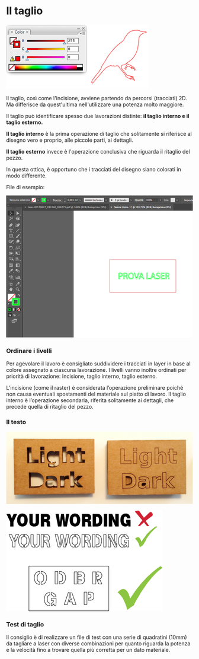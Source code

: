 # Il taglio

![](res/cut11.png)


Il taglio, così come l'incisione, avviene partendo da percorsi (tracciati) 2D.
Ma differisce da quest'ultima nell'utilizzare una potenza molto maggiore.

Il taglio può identificare spesso due lavorazioni distinte: **il taglio interno e il taglio esterno.**

**Il taglio interno** è la prima operazione di taglio che solitamente si riferisce al disegno vero e proprio, alle piccole parti, ai dettagli.

**Il taglio esterno** invece è l'operazione conclusiva che riguarda il ritaglio del pezzo. 


In questa ottica, è opportuno che i tracciati del disegno siano colorati in modo differente.

File di esempio:


![](res/cut5.png)


### Ordinare i livelli
Per agevolare il lavoro è consigliato suddividere i tracciati in layer in base al colore assegnato a ciascuna lavorazione.
I livelli vanno inoltre ordinati per priorità di lavorazione:
Incisione, taglio interno, taglio esterno.

L’incisione (come il raster) è considerata l’operazione preliminare poiché non causa eventuali spostamenti del materiale sul piatto di lavoro.
Il taglio interno è l’operazione secondaria, riferita solitamente ai dettagli, che precede quella di ritaglio del pezzo.



### Il testo

![](res/textfail.jpg)

![](res/stencil.png)


### Test di taglio
Il consiglio è di realizzare un file di test con una serie di quadratini (10mm) da tagliare a laser con diverse combinazioni per quanto riguarda la potenza e la velocità fino a trovare quella più corretta per un dato materiale.

